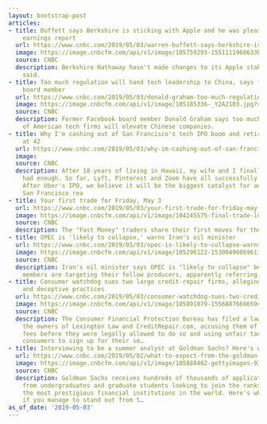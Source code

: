 ```yaml
---
layout: bootstrap-post
articles:
- title: Buffett says Berkshire is sticking with Apple and he was pleased with latest
    earnings report
  url: https://www.cnbc.com/2019/05/03/warren-buffett-says-berkshire-is-sticking-with-apple.html
  image: https://image.cnbcfm.com/api/v1/image/105759293-1551111960633buffett1000insp.jpg?v=1552922837
  source: CNBC
  description: Berkshire Hathaway hasn't made changes to its Apple stake, Warren Buffett
    said.
- title: Too much regulation will hand tech leadership to China, says former Facebook
    board member
  url: https://www.cnbc.com/2019/05/03/donald-graham-too-much-regulation-will-hand-tech-leadership-to-china.html
  image: https://image.cnbcfm.com/api/v1/image/105185336-_Y2A2103.jpg?v=1525444299
  source: CNBC
  description: Former Facebook board member Donald Graham says too much regulation
    of American tech firms will elevate Chinese companies.
- title: Why I'm cashing out of San Francisco's tech IPO boom and retiring to Hawaii
    at 42
  url: https://www.cnbc.com/2019/05/03/why-im-cashing-out-of-san-francisco-tech-ipo-boom-to-retire-to-hawaii-by-age-42-this-year.html
  image: 
  source: CNBC
  description: After 18 years of living in Hawaii, my wife and I finally decided we've
    had enough. So far, Lyft, Pinterest and Zoom have all successfully gone public.
    After Uber's IPO, we believe it will be the biggest catalyst for an uptick in
    San Francisco rea
- title: Your first trade for Friday, May 3
  url: https://www.cnbc.com/2019/05/03/your-first-trade-for-friday-may-3.html
  image: https://image.cnbcfm.com/api/v1/image/104245575-final-trade-logo.jpg?v=1485535955
  source: CNBC
  description: The "Fast Money" traders share their first moves for the market open.
- title: OPEC is 'likely to collapse,' warns Iran's oil minister
  url: https://www.cnbc.com/2019/05/03/opec-is-likely-to-collapse-warns-irans-oil-minister.html
  image: https://image.cnbcfm.com/api/v1/image/105296122-1530049606961img_0249r.jpg?v=1530049666
  source: CNBC
  description: Iran's oil minister says OPEC is "likely to collapse" because some
    members are targeting their fellow producers, apparently referring to Saudi Arabia.
- title: Consumer watchdog sues two large credit-repair firms, alleging unlawful fees
    and deceptive practices
  url: https://www.cnbc.com/2019/05/03/consumer-watchdog-sues-two-credit-repair-firms-over-fees-practices.html
  image: https://image.cnbcfm.com/api/v1/image/105891079-1556887668659cfpb.jpg?v=1556887738
  source: CNBC
  description: The Consumer Financial Protection Bureau has filed a lawsuit against
    the owners of Lexington Law and CreditRepair.com, accusing them of collecting
    fees before they were legally allowed to do so and using unfair tactics to get
    consumers to sign up for their se…
- title: Interviewing to be a summer analyst at Goldman Sachs? Here's what to expect
  url: https://www.cnbc.com/2019/05/02/what-to-expect-from-the-goldman-sachs-summer-analyst-interview-process.html
  image: https://image.cnbcfm.com/api/v1/image/105888402-gettyimages-931508808.jpg?v=1556822315
  source: CNBC
  description: Goldman Sachs receives hundreds of thousands of applications a year
    from undergraduates and graduate students looking to join the ranks of one of
    the most prestigious financial institutions in the world. Here's what to expect
    if you manage to stand out from t…
as_of_date: '2019-05-03'
---
```


